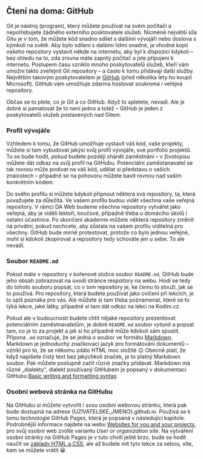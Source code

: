 ## Čtení na doma: GitHub

Git je nástroj (program), který můžete používat na svém počítači a nepotřebujete žádného externího posktovatele služeb.
Nicméně největší síla Gitu je v tom, že můžete kód snadno sdílet s dalšími vývojáři nebo doslova s kýmkoli na světě.
Aby bylo sdílení s dalšími lidmi snadné, je vhodné kopii vašeho repository vystavit někde na internetu, aby byl k dispozici kdykoli – bez ohledu na to, zda zrovna máte zapntý počítač a jste připojeni k internetu.
Postupem času vzniklo mnoho poskytovatelů služeb, kteří vám umožní takto zveřejnit Git repository – a často k tomu přidávají další služby.
Největším takovým poskytovatelem je [GitHub](https://github.com/) (před několika lety ho koupil Microsoft).
GitHub vám umožňuje zdarma hostovat soukromá i veřejná repository.

Občas se to plete, co je Git a co GitHub.
Když to spletete, nevadí.
Ale je dobré si pamatovat že to není jedno a totéž – GitHub je jeden z poskytovatelů služeb postavených nad Gitem.

### Profil vývojáře

Vzhledem k tomu, že GitHub umožňuje vystavit váš kód, vaše projekty, můžete si tam vybudovat jakýsi svůj profil vývojáře, své portfolio projektů.
To se bude hodit, pokud budete později shánět zaměstnání – v životopisu můžete dát odkaz na svůj profil na GitHubu.
Potenciální zaměstanavatel se tak rovnou může podívat na váš kód, udělat si představu o vašich znalostech – případně se na pohovoru můžete bavit rovnou nad vaším konkrétním kódem.

Do svého profilu si můžete kdykoli připnout některá svá repository, ta, která považujete za důležitá.
Ve vašem profilu budou vidět všechna vaše veřejná repository.
V rámci DA Web budeme všechna repository vytvářet jako veřejná, aby je viděli lektoři, koučové, případně třeba u domácího úkolů i ostatní účastnice.
Po skončení akademie můžete některá repository změnit na privátní, pokud nechcete, aby zůstala na vašem profilu viditelná pro všechny.
GitHub bude mírně protestovat, protože co bylo jednou veřejné, mohl si kdokoli zkopírovat a repository tedy schováte jen u sebe.
To ale nevadí.

### Soubor `README.md`

Pokud máte v repository v kořenové složce soubor `README.md`, GitHub bude jeho obsah zobrazovat na úvodí stránce respoitory na webu.
Hodí se tedy do tohoto souboru popsat, co v tom repository je, ke čemu to slouží, jak se to používá.
Pro repository, která budete používat jako cvičení při lekcích, je to spíš poznáka pro vás.
Ale můžete si tam třeba poznamenat, které se to týká lekce, jaké látky, případně si tam dát odkaz na lekci na Kodim.cz.

Pokud ale v budoucnosti budete chtít nějaké repository prezentovat potenciálním zaměstnavatelům, je dobré `README.md` soubor *vytunit* a popsat tam, co je to za projekt a jak si ho případně může kdokoli sám spustit.
Přípona `.md` označuje, že se jedná o soubor ve formátu [Markdown](https://www.markdownguide.org).
Markdown je jednoduchý značkovací jazyk pro formátování dokumentů – vznikl pro to, že se někomu zdálo HTML moc složité 😉
Obecně platí, že když napíšete čistý text bez jakýchkoli značek, je to platný Markdown soubor.
Pak můžete postupně začít různé značky přidávat.
Markdown má různé „dialekty“, dialekt používaný GitHubem je popsaný v dokumentaci GitHubu [Basic writing and formatting syntax](https://docs.github.com/en/get-started/writing-on-github/getting-started-with-writing-and-formatting-on-github/basic-writing-and-formatting-syntax).

### Osobní webová stránka na GitHubu

Na GitHubu si můžete vytvořit i svou osobní webovou stránku, která pak bude dostupná na adrese {UZIVATELSKE_JMENO}.github.io.
Používá se k tomu technologie GitHub Pages, která je popsaná v následující kapitole.
Podrobnější informace najdete na webu [Websites for you and your projects](https://pages.github.com), pro svůj osobní web zvolte variantu *User or organization site*.
Na vytváření osobní stránky na GitHub Pages je v tuto chvíli ještě brzo, bude se hodit naučit se [základy HTML a CSS](https://kodim.cz/kurzy/daweb#html-a-css), ale až budete mít tyto lekce za sebou, víte, kam se můžete vrátit 😀



